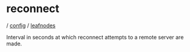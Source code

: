 # reconnect

/ [config](/ref/config/index.md) / [leafnodes](/ref/config/config/leafnodes/index.md)

Interval in seconds at which reconnect attempts to a
remote server are made.
